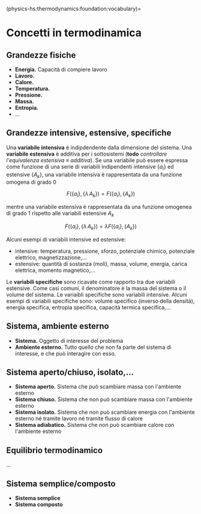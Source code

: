 (physics-hs:thermodynamics:foundation:vocabulary)=
# Concetti in termodinamica

## Grandezze fisiche
- **Energia.** Capacità di compiere lavoro
- **Lavoro.**
- **Calore.**
- **Temperatura.**
- **Pressione.**
- **Massa.**
- **Entropia.**
- ...

## Grandezze intensive, estensive, specifiche
Una **variabile intensiva** è indipdendente dalla dimensione del sistema. Una **variabile estensiva** è additiva per i sottosistemi (**todo** *controllare l'equivalenza estensiva $\equiv$ additiva*). Se una variabile può essere espressa come funzione di una serie di variabili indipendenti intensive $\{a_i\}$ ed estensive $\{A_k\}$, una variabile intensiva è rappresentata da una funzione omogena di grado 0

$$F(\{a_i\},\{\lambda \, A_k\}) = F(\{a_i\}, \{A_k\})$$

mentre una variabile estensiva è rappresentata da una funzione omogenea di grado 1 rispetto alle variabili estensive $A_k$

$$F(\{a_i\},\{\lambda \, A_k\}) = \lambda F(\{a_i\}, \{A_k\})$$

Alcuni esempi di variabili intensive ed estensive:
- intensive: temperatura, pressione, sforzo, potenziale chimico, potenziale elettrico, magnetizzazione,...
- estensive: quantità di sostanza (moli), massa, volume, energia, carica elettrica, momento magnetico,...

Le **variabili specifiche** sono ricavate come rapporto tra due variabili estensive. Come casi comuni, il denominatore è la massa del sistema o il volume del sistema. Le variaibli specifiche sono variabili intensive. Alcuni esempi di variabili specifiche sono: volume specifico (inverso della densità), energia specifica, entropia specifica, capacità termica specifica,...



## Sistema, ambiente esterno
- **Sistema.** Oggetto di interesse del problema
- **Ambiente esterno.** Tutto quello che non fa parte del sistema di interesse, e che può interagire con esso.

## Sistema aperto/chiuso, isolato,...
- **Sistema aperto.** Sistema che può scambiare massa con l'ambiente esterno
- **Sistema chiuso.** Sistema che non può scambiare massa con l'ambiente esterno
- **Sistema isolato.** Sistema che non può scambiare energia con l'ambiente esterno né tramite lavoro né tramite flusso di calore
- **Sistema adiabatico.** Sistema che non può scambiare calore con l'ambiente esterno

## Equilibrio termodinamico
...

## Sistema semplice/composto
- **Sistema semplice**
- **Sistema composto**
